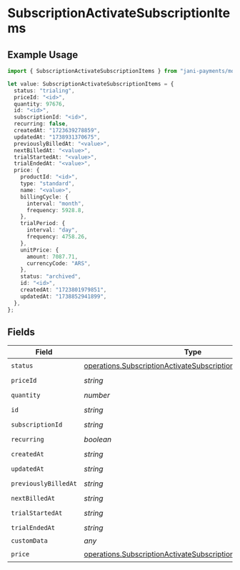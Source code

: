 # SubscriptionActivateSubscriptionItems

## Example Usage

```typescript
import { SubscriptionActivateSubscriptionItems } from "jani-payments/models/operations";

let value: SubscriptionActivateSubscriptionItems = {
  status: "trialing",
  priceId: "<id>",
  quantity: 97676,
  id: "<id>",
  subscriptionId: "<id>",
  recurring: false,
  createdAt: "1723639278859",
  updatedAt: "1738931370675",
  previouslyBilledAt: "<value>",
  nextBilledAt: "<value>",
  trialStartedAt: "<value>",
  trialEndedAt: "<value>",
  price: {
    productId: "<id>",
    type: "standard",
    name: "<value>",
    billingCycle: {
      interval: "month",
      frequency: 5928.8,
    },
    trialPeriod: {
      interval: "day",
      frequency: 4758.26,
    },
    unitPrice: {
      amount: 7087.71,
      currencyCode: "ARS",
    },
    status: "archived",
    id: "<id>",
    createdAt: "1723801979851",
    updatedAt: "1738852941899",
  },
};
```

## Fields

| Field                                                                                                                                            | Type                                                                                                                                             | Required                                                                                                                                         | Description                                                                                                                                      |
| ------------------------------------------------------------------------------------------------------------------------------------------------ | ------------------------------------------------------------------------------------------------------------------------------------------------ | ------------------------------------------------------------------------------------------------------------------------------------------------ | ------------------------------------------------------------------------------------------------------------------------------------------------ |
| `status`                                                                                                                                         | [operations.SubscriptionActivateSubscriptionSubscriptionsStatus](../../models/operations/subscriptionactivatesubscriptionsubscriptionsstatus.md) | :heavy_check_mark:                                                                                                                               | N/A                                                                                                                                              |
| `priceId`                                                                                                                                        | *string*                                                                                                                                         | :heavy_check_mark:                                                                                                                               | N/A                                                                                                                                              |
| `quantity`                                                                                                                                       | *number*                                                                                                                                         | :heavy_check_mark:                                                                                                                               | N/A                                                                                                                                              |
| `id`                                                                                                                                             | *string*                                                                                                                                         | :heavy_check_mark:                                                                                                                               | N/A                                                                                                                                              |
| `subscriptionId`                                                                                                                                 | *string*                                                                                                                                         | :heavy_check_mark:                                                                                                                               | N/A                                                                                                                                              |
| `recurring`                                                                                                                                      | *boolean*                                                                                                                                        | :heavy_check_mark:                                                                                                                               | N/A                                                                                                                                              |
| `createdAt`                                                                                                                                      | *string*                                                                                                                                         | :heavy_check_mark:                                                                                                                               | N/A                                                                                                                                              |
| `updatedAt`                                                                                                                                      | *string*                                                                                                                                         | :heavy_check_mark:                                                                                                                               | N/A                                                                                                                                              |
| `previouslyBilledAt`                                                                                                                             | *string*                                                                                                                                         | :heavy_check_mark:                                                                                                                               | N/A                                                                                                                                              |
| `nextBilledAt`                                                                                                                                   | *string*                                                                                                                                         | :heavy_check_mark:                                                                                                                               | N/A                                                                                                                                              |
| `trialStartedAt`                                                                                                                                 | *string*                                                                                                                                         | :heavy_check_mark:                                                                                                                               | N/A                                                                                                                                              |
| `trialEndedAt`                                                                                                                                   | *string*                                                                                                                                         | :heavy_check_mark:                                                                                                                               | N/A                                                                                                                                              |
| `customData`                                                                                                                                     | *any*                                                                                                                                            | :heavy_minus_sign:                                                                                                                               | N/A                                                                                                                                              |
| `price`                                                                                                                                          | [operations.SubscriptionActivateSubscriptionPrice](../../models/operations/subscriptionactivatesubscriptionprice.md)                             | :heavy_check_mark:                                                                                                                               | N/A                                                                                                                                              |